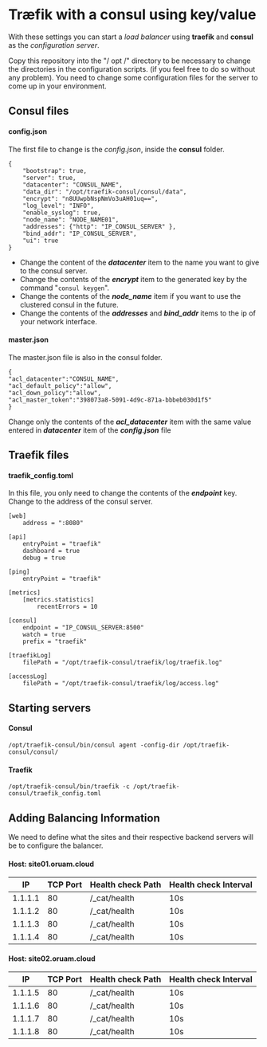 # Træfik with a consul using key/value

With these settings you can start a *load balancer* using **traefik** and **consul** as the *configuration server*.

Copy this repository into the "/ opt /" directory to be necessary to change the directories in the configuration scripts. (if you feel free to do so without any problem). You need to change some configuration files for the server to come up in your environment. 

## Consul files

#### config.json
The first file to change is the *config.json*, inside the **consul** folder.

    {
        "bootstrap": true,
        "server": true,
        "datacenter": "CONSUL_NAME",
        "data_dir": "/opt/traefik-consul/consul/data",
        "encrypt": "n8UUwpbNspNmVo3uAH01uq==",
        "log_level": "INFO",
        "enable_syslog": true,
        "node_name": "NODE_NAME01",
        "addresses": {"http": "IP_CONSUL_SERVER" },
        "bind_addr": "IP_CONSUL_SERVER",
        "ui": true
    }

 - Change the content of the ***datacenter*** item to the name you want to
   give to the consul server.
 - Change the contents of the ***encrypt*** item to the generated key by the
   command "`consul keygen`".
 - Change the contents of the ***node_name*** item if you want to use the
   clustered consul in the future.
 - Change the contents of the ***addresses*** and ***bind_addr*** items to the
   ip of your network interface.

#### master.json
The master.json file is also in the consul folder.

    {
    "acl_datacenter":"CONSUL_NAME",
    "acl_default_policy":"allow",
    "acl_down_policy":"allow",
    "acl_master_token":"398073a8-5091-4d9c-871a-bbbeb030d1f5"
    }

Change only the contents of the ***acl_datacenter*** item with the same value entered in  ***datacenter*** item of the ***config.json*** file

## Traefik files

#### traefik_config.toml
In this file, you only need to change the contents of the ***endpoint*** key. Change to the address of the consul server.

    [web]
    	address = ":8080"
    	
    [api]
    	entryPoint = "traefik"
    	dashboard = true
    	debug = true
    	
    [ping]
    	entryPoint = "traefik"
    	
    [metrics]
    	[metrics.statistics]
    		recentErrors = 10
    		
    [consul]
    	endpoint = "IP_CONSUL_SERVER:8500"
    	watch = true
    	prefix = "traefik"
    	
    [traefikLog]
    	filePath = "/opt/traefik-consul/traefik/log/traefik.log"
    	
    [accessLog]
    	filePath = "/opt/traefik-consul/traefik/log/access.log"

## Starting servers
#### Consul

    /opt/traefik-consul/bin/consul agent -config-dir /opt/traefik-consul/consul/

#### Traefik

    /opt/traefik-consul/bin/traefik -c /opt/traefik-consul/traefik_config.toml

## Adding Balancing Information

We need to define what the sites and their respective backend servers will be to configure the balancer.


#### Host: site01.oruam.cloud
|IP      |TCP Port  |Health check Path |Health check Interval 
|--------|----------|------------------|---------------------|
|1.1.1.1 |80        |/_cat/health      |10s                  |
|1.1.1.2 |80        |/_cat/health      |10s                  |
|1.1.1.3 |80        |/_cat/health      |10s                  |
|1.1.1.4 |80        |/_cat/health      |10s                  |

#### Host: site02.oruam.cloud
|IP      |TCP Port  |Health check Path |Health check Interval 
|--------|----------|------------------|---------------------|
|1.1.1.5 |80        |/_cat/health      |10s                  |
|1.1.1.6 |80        |/_cat/health      |10s                  |
|1.1.1.7 |80        |/_cat/health      |10s                  |
|1.1.1.8 |80        |/_cat/health      |10s                  |


